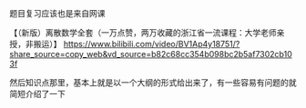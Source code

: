题目复习应该也是来自网课

【（新版）离散数学全套（一万点赞，两万收藏的浙江省一流课程：大学老师亲授，非搬运）】 https://www.bilibili.com/video/BV1Ap4y18751/?share_source=copy_web&vd_source=b82c68cc354b098bc2b5af7302cb103f



然后知识点那里，基本上就是以一个大纲的形式给出来了，有一些容易有问题的就简短介绍了一下
